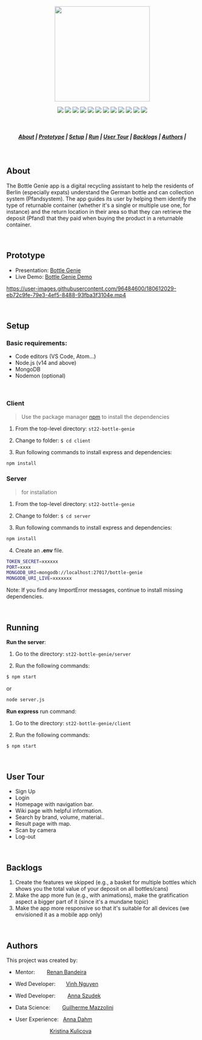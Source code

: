 &nbsp;

<p align="center">
<img src=https://res.cloudinary.com/vinntt/image/upload/v1658582382/bottle-genie/logo_p6rhzq.png style="width: 250px">
</p>

<p align="center">
<!-- https://ileriayo.github.io/markdown-badges/ -->
<img src=https://img.shields.io/badge/NPM-%23000000.svg?style=for-the-badge&logo=npm&logoColor=white>
<img src=https://img.shields.io/badge/bootstrap-%23563D7C.svg?style=for-the-badge&logo=bootstrap&logoColor=white>
<img src=https://img.shields.io/badge/node.js-6DA55F?style=for-the-badge&logo=node.js&logoColor=white>
<img src=https://img.shields.io/badge/express.js-%23404d59.svg?style=for-the-badge&logo=express&logoColor=%2361DAFB>
<img src=https://img.shields.io/badge/react-%2320232a.svg?style=for-the-badge&logo=react&logoColor=%2361DAFB>
<img src=https://img.shields.io/badge/MongoDB-%234ea94b.svg?style=for-the-badge&logo=mongodb&logoColor=white>
<img src=https://img.shields.io/badge/JWT-black?style=for-the-badge&logo=JSON%20web%20tokens>
<img src=https://img.shields.io/badge/python-3670A0?style=for-the-badge&logo=python&logoColor=ffdd54>
<img src=https://img.shields.io/badge/jupyter-%23FA0F00.svg?style=for-the-badge&logo=jupyter&logoColor=white>
<img src=https://img.shields.io/badge/pandas-%23150458.svg?style=for-the-badge&logo=pandas&logoColor=white>
<img src=https://img.shields.io/badge/numpy-%23013243.svg?style=for-the-badge&logo=numpy&logoColor=white>
<img src=https://img.shields.io/badge/figma-%23F24E1E.svg?style=for-the-badge&logo=figma&logoColor=white>
</p>

&nbsp;

<h5 align="center">
  <a href="#About">About</a>  |
  <a href="#Prototype">Prototype</a>  |
  <a href="#Setup">Setup</a>  |
  <a href="#Running">Run</a>  |
  <a href="#User Tour">User Tour</a>  |
  <a href="#Backlogs">Backlogs</a>  |
  <a href="#Authors">Authors</a>  |
</h5>

&nbsp;

## About

The Bottle Genie app is a digital recycling assistant to help the residents of Berlin (especially expats) understand the German bottle and can collection system (Pfandsystem). The app guides its user by helping them identify the type of returnable container (whether it's a single or multiple use one, for instance) and the return location in their area so that they can retrieve the deposit (Pfand) that they paid when buying the product in a returnable container.

&nbsp;

## Prototype
- Presentation: [Bottle Genie](https://www.canva.com/design/DAFAICPuSKA/OsoYQOi5RBhWU7Hs85zv7Q/edit?utm_content=DAFAICPuSKA&utm_campaign=designshare&utm_medium=link2&utm_source=sharebutton) &nbsp;
- Live Demo: [Bottle Genie Demo](https://drive.google.com/file/u/1/d/1_lSEPH8z60zYw04D6dtDoG5MvuoWfTxg/view?usp=drive_open)


https://user-images.githubusercontent.com/96484600/180612029-eb72c9fe-79e3-4ef5-8488-93fba3f3104e.mp4


&nbsp;

## Setup
### Basic requirements:
- Code editors (VS Code, Atom...)
- Node.js (v14 and above)
- MongoDB
- Nodemon (optional)

&nbsp;

### Client
> Use the package manager [npm](https://npmjs.com/) to install the dependencies

1. From the top-level directory: `st22-bottle-genie`

2. Change to folder: `$ cd client`

3. Run following commands to install express and dependencies:

 ```sh
 npm install
 ```

### Server
> for installation

1. From the top-level directory: `st22-bottle-genie`

2. Change to folder: `$ cd server`

3. Run following commands to install express and dependencies:

 ```sh
 npm install
 ```

4. Create an **.env** file.

 ```sh
TOKEN_SECRET=xxxxxx
PORT=xxxx
MONGODB_URI=mongodb://localhost:27017/bottle-genie
MONGODB_URI_LIVE=xxxxxxx
 ```

  Note: If you find any ImportError messages, continue to install missing dependencies.

&nbsp;

## Running
**Run the server**:

1. Go to the directory: `st22-bottle-genie/server`

2. Run the following commands:

  ```sh
  $ npm start
  ```

 or

  ```sh
 node server.js
 ```

**Run express** run command:

1. Go to the directory: `st22-bottle-genie/client`

2. Run the following commands:

 ```sh
 $ npm start
 ```

&nbsp;

## User Tour
- Sign Up
- Login
- Homepage with navigation bar.
- Wiki page with helpful information.
- Search by brand, volume, material..
- Result page with map.
- Scan by camera
- Log-out

&nbsp;

## Backlogs
1. Create the features we skipped (e.g., a basket for multiple bottles which shows you the total value of your deposit on all bottles/cans)
2. Make the app more fun (e.g., with animations), make the gratification aspect a bigger part of it (since it's a mundane topic)
3. Make the app more responsive so that it's suitable for all devices (we envisioned it as a mobile app only)

&nbsp;

## Authors
This project was created by:

- Mentor:&nbsp;&nbsp;&nbsp;&nbsp;&nbsp;&nbsp;&nbsp; [Renan Bandeira](https://www.linkedin.com/in/renanbandeira/) &nbsp;

- Wed Developer:&nbsp;&nbsp;&nbsp;&nbsp;&nbsp;&nbsp; [Vinh Nguyen](https://www.linkedin.com/in/vinntt/) &nbsp;

- Wed Developer:&nbsp;&nbsp;&nbsp;&nbsp;&nbsp;&nbsp;&nbsp; [Anna Szudek](https://www.linkedin.com/in/anna-szudek-3a305210b/) &nbsp;

- Data Science:&nbsp;&nbsp;&nbsp;&nbsp;&nbsp;&nbsp;&nbsp; [Guilherme Mazzolini](https://www.linkedin.com/in/guilherme-mazzolini-muniz-739852147/) &nbsp;

- User Experience:&nbsp;&nbsp; [Anna Dahm](https://www.linkedin.com/in/anna-dahm-ux/) &nbsp;

&nbsp;&nbsp;&nbsp;&nbsp;&nbsp;&nbsp;&nbsp;&nbsp;&nbsp;&nbsp;&nbsp;&nbsp;&nbsp;&nbsp;&nbsp;&nbsp;&nbsp;&nbsp;&nbsp;&nbsp;&nbsp;&nbsp;&nbsp;&nbsp;&nbsp;&nbsp;&nbsp;&nbsp; [Kristina Kulicova](https://www.linkedin.com/in/kristina-kulicova-240456246/)
